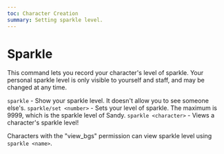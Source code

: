 ```yaml
---
toc: Character Creation
summary: Setting sparkle level.
---
```

# Sparkle
This command lets you record your character's level of sparkle.  Your personal sparkle level is only visible to yourself and staff, and may be changed at any time.

`sparkle` - Show your sparkle level. It doesn't allow you to see someone else's.
`sparkle/set <number>` - Sets your level of sparkle. The maximum is 9999, which is the sparkle level of Sandy. 
`sparkle <character>` - Views a character's sparkle level!

Characters with the "view_bgs" permission can view sparkle level using `sparkle <name>`.